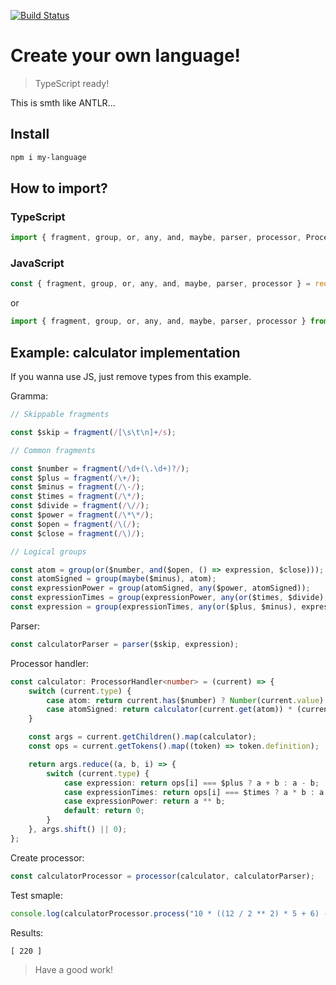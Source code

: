 [![Build Status](https://semaphoreci.com/api/v1/sergeiterehov/my-language-js/branches/master/badge.svg)](https://semaphoreci.com/sergeiterehov/my-language-js)

# Create your own language!

> TypeScript ready!

This is smth like ANTLR...

## Install

```sh
npm i my-language
```

## How to import?

### TypeScript

```typescript
import { fragment, group, or, any, and, maybe, parser, processor, ProcessorHandler } from "my-language";
```

### JavaScript

```js
const { fragment, group, or, any, and, maybe, parser, processor } = require("my-language");
```

or

```js
import { fragment, group, or, any, and, maybe, parser, processor } from "my-language";
```

## Example: calculator implementation

If you wanna use JS, just remove types from this example.

Gramma:

```typescript
// Skippable fragments

const $skip = fragment(/[\s\t\n]+/s);

// Common fragments

const $number = fragment(/\d+(\.\d+)?/);
const $plus = fragment(/\+/);
const $minus = fragment(/\-/);
const $times = fragment(/\*/);
const $divide = fragment(/\//);
const $power = fragment(/\*\*/);
const $open = fragment(/\(/);
const $close = fragment(/\)/);

// Logical groups

const atom = group(or($number, and($open, () => expression, $close)));
const atomSigned = group(maybe($minus), atom);
const expressionPower = group(atomSigned, any($power, atomSigned));
const expressionTimes = group(expressionPower, any(or($times, $divide), expressionPower));
const expression = group(expressionTimes, any(or($plus, $minus), expressionTimes));
```

Parser:

```typescript
const calculatorParser = parser($skip, expression);
```

Processor handler:

```typescript
const calculator: ProcessorHandler<number> = (current) => {
    switch (current.type) {
        case atom: return current.has($number) ? Number(current.value) : calculator(current.get(expression));
        case atomSigned: return calculator(current.get(atom)) * (current.has($minus) ? -1 : 1);
    }

    const args = current.getChildren().map(calculator);
    const ops = current.getTokens().map((token) => token.definition);

    return args.reduce((a, b, i) => {
        switch (current.type) {
            case expression: return ops[i] === $plus ? a + b : a - b;
            case expressionTimes: return ops[i] === $times ? a * b : a / b;
            case expressionPower: return a ** b;
            default: return 0;
        }
    }, args.shift() || 0);
};
```

Create processor:

```typescript
const calculatorProcessor = processor(calculator, calculatorParser);
```

Test smaple:

```typescript
console.log(calculatorProcessor.process("10 * ((12 / 2 ** 2) * 5 + 6) - -10"));
```

Results:

```
[ 220 ]
```

> Have a good work!
